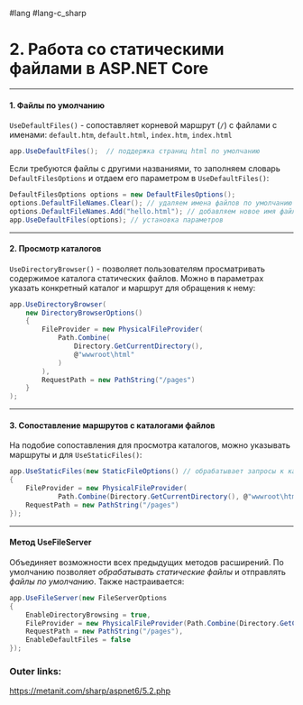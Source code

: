 #lang #lang-c_sharp 

# 2. Работа со статическими файлами в ASP.NET Core

---
#### 1. Файлы по умолчанию
`UseDefaultFiles()` - сопоставляет корневой маршрут (`/`) с файлами с именами: `default.htm`, `default.html`, `index.htm`, `index.html`
```csharp
app.UseDefaultFiles();  // поддержка страниц html по умолчанию
```

Если требуются файлы с другими названиями, то заполняем словарь `DefaultFilesOptions` и отдаем его параметром в `UseDefaultFiles()`:
```csharp
DefaultFilesOptions options = new DefaultFilesOptions();
options.DefaultFileNames.Clear(); // удаляем имена файлов по умолчанию
options.DefaultFileNames.Add("hello.html"); // добавляем новое имя файла
app.UseDefaultFiles(options); // установка параметров
```

---
#### 2. Просмотр каталогов
`UseDirectoryBrowser()` - позволяет пользователям просматривать содержимое каталога статических файлов.
Можно в параметрах указать конкретный каталог и маршрут для обращения к нему:
```csharp
app.UseDirectoryBrowser(
	new DirectoryBrowserOptions()
	{
	    FileProvider = new PhysicalFileProvider(
		    Path.Combine(
			    Directory.GetCurrentDirectory(), 
			    @"wwwroot\html"
			)
		),
	    RequestPath = new PathString("/pages")
	}
);
```

---
#### 3. Сопоставление маршрутов с каталогами файлов
На подобие сопоставления для просмотра каталогов, можно указывать маршруты и для `UseStaticFiles()`:
```csharp
app.UseStaticFiles(new StaticFileOptions() // обрабатывает запросы к каталогу wwwroot/html
{
    FileProvider = new PhysicalFileProvider(
            Path.Combine(Directory.GetCurrentDirectory(), @"wwwroot\html")),
    RequestPath = new PathString("/pages")
});
```

---
#### Метод UseFileServer
Объединяет возможности всех предыдущих методов расширений.
По умолчанию позволяет *обрабатывать статические файлы* и отправлять *файлы по умолчанию*.
Также настраивается:
```csharp
app.UseFileServer(new FileServerOptions
{
    EnableDirectoryBrowsing = true,
    FileProvider = new PhysicalFileProvider(Path.Combine(Directory.GetCurrentDirectory(), @"wwwroot\html")),
    RequestPath = new PathString("/pages"),
    EnableDefaultFiles = false
});
```

### Outer links:
https://metanit.com/sharp/aspnet6/5.2.php
